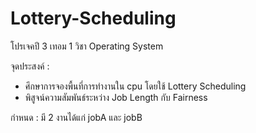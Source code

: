 # Lottery-Scheduling
โปรเจคปี 3 เทอม 1 วิชา Operating System

จุดประสงค์ : 
- ศึกษาการจองพื้นที่การทำงานใน cpu โดยใช้ Lottery Scheduling
- พิสูจน์ความสัมพันธ์ระหว่าง Job Length กับ Fairness

กำหนด : มี 2 งานได้แก่ jobA และ jobB
